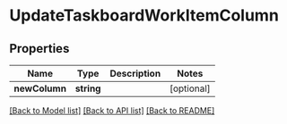 # UpdateTaskboardWorkItemColumn

## Properties
Name | Type | Description | Notes
------------ | ------------- | ------------- | -------------
**newColumn** | **string** |  | [optional] 

[[Back to Model list]](../README.md#documentation-for-models) [[Back to API list]](../README.md#documentation-for-api-endpoints) [[Back to README]](../README.md)


